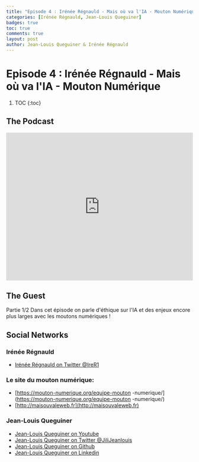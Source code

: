 ```yaml
---
title: "Episode 4 : Irénée Régnauld - Mais où va l'IA - Mouton Numérique - 1/2"
categories: [Irénée Régnauld, Jean-Louis Queguiner]
badges: true
toc: true
comments: true
layout: post
author: Jean-Louis Queguiner & Irénée Régnauld
---
```

# Episode 4 : Irénée Régnauld - Mais où va l'IA - Mouton Numérique


1. TOC
{:toc}

## The Podcast

<iframe src="https://widget.spreaker.com/player?episode_id=16159896&theme=light&autoplay=false&playlist=false&cover_image_url=https%3A%2F%2Fd3wo5wojvuv7l.cloudfront.net%2Fimages.spreaker.com%2Foriginal%2F206cc8e8caa456809cd0d1cc5498ecb1.jpg" width="100%" height="400px" frameborder="0"></iframe>


## The Guest
Partie 1/2
Dans cet épisode on parle d'éthique sur l'IA et des enjeux encore plus larges avec les moutons numériques !

## Social Networks

### Irénée Régnauld
- [Irénée Régnauld on Twitter @IreR1](https://twitter.com/IreR1)

### Le site du mouton numérique:
- [https://mouton-numerique.org/equipe-mouton -numerique/](https://mouton-numerique.org/equipe-mouton -numerique/)
- [http://maisouvaleweb.fr](http://maisouvaleweb.fr)

### Jean-Louis Queguiner
- [Jean-Louis Queguiner on Youtube](https://www.youtube.com/channel/UCVso5UVvQeGAuwbksmA95iA)
- [Jean-Louis Queguiner on Twitter @JiliJeanlouis](https://twitter.com/JiliJeanlouis)
- [Jean-Louis Queguiner on Github](https://github.com/jqueguiner)
- [Jean-Louis Queguiner on Linkedin](https://fr.linkedin.com/in/jlqueguiner)
